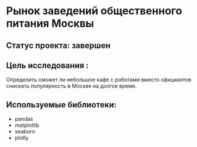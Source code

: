 # Рынок заведений общественного питания Москвы
## Cтатус проекта: завершен
## Цель исследования :
Определить сможет ли небольшое кафе с роботами вместо официантов снискать популярность в Москве на долгое время.
## Используемые библиотеки:
- pandas
- matplotlib
- seaborn
- plotly

